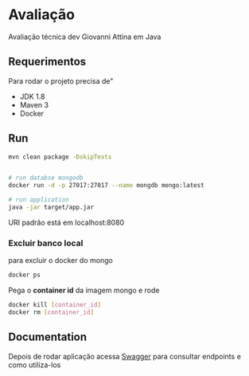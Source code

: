 # Avaliação

Avaliação técnica dev Giovanni Attina em Java

## Requerimentos

Para rodar o projeto precisa de"

- JDK 1.8
- Maven 3
- Docker




## Run

```bash
mvn clean package -DskipTests


# run databse mongodb
docker run -d -p 27017:27017 --name mongdb mongo:latest 

# run application 
java -jar target/app.jar

```
URI padrão está em localhost:8080


### Excluir banco local
para excluir o docker do mongo
```bash
docker ps
```
Pega o **container id** da imagem mongo e rode
```bash
docker kill [container_id]
docker rm [container_id]
``` 

## Documentation

Depois de rodar aplicação acessa
[Swagger](http://localhost:8080/swagger-ui/index.html) para consultar endpoints e como utiliza-los

